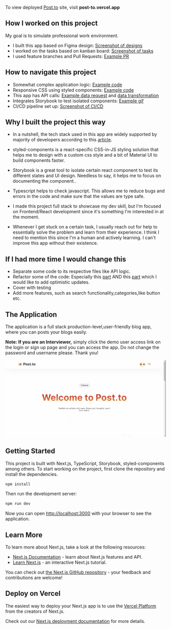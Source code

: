 To view deployed [Post.to](https://post-to.vercel.app/) site,
visit **post-to.vercel.app**

## How I worked on this project

My goal is to simulate professional work environment.

- I built this app based on Figma design: [Screenshot of designs](docs/figma.JPG)
- I worked on the tasks based on kanban board: [Screenshot of tasks](docs/kanban.JPG)
- I used feature branches and Pull Requests: [Example PR](https://github.com/cathleys/post.to/pull/15)

## How to navigate this project

- Somewhat complex application logic: [Example code](https://github.com/cathleys/post.to/commit/4a29cd08447fc22a1d2c0d2ef7faf05b61f4b445)
- Responsive CSS using styled components: [Example code](https://github.com/cathleys/post.to/pull/9/files)
- This app has API calls: [Example data request](https://github.com/cathleys/post.to/blob/49c4aa0b3962cc8dbb66fe65a718beba61ab8fc6/pages/api/auth/login.ts#L1) and [data transformation](https://github.com/cathleys/post.to/blob/49c4aa0b3962cc8dbb66fe65a718beba61ab8fc6/features/login/components/login.tsx#L4)
- Integrates Storybook to test isolated components: [Example gif](docs/sb.gif)
- CI/CD pipeline set up: [Screenshot of CI/CD](docs/ci.JPG)

## Why I built the project this way

- In a nutshell, the tech stack used in this app are widely supported by majority of developers according to this [article](https://profy.dev/article/react-tech-stack).

- styled-components is a react-specific CSS-in-JS styling solution that helps me to design with a custom css style and a bit of Material UI to build components faster.

- Storybook is a great tool to isolate certain react component to test its different states and UI design. Needless to say, it helps me to focus on documenting the component..

- Typescript helps to check javascript. This allows me to reduce bugs and errors in the code and make sure that the values are type safe.

- I made this project full stack to showcase my dev skill, but I'm focused on Frontend/React development since it's something I'm interested in at the moment.

- Whenever I get stuck on a certain task, I usually reach out for help to essentially solve the problem and learn from their experience. I think I need to mention this since I'm a human and actively learning. I can't improve this app without their existence.

## If I had more time I would change this

- Separate some code to its respective files like API logic.
- Refactor some of the code: Especially this [part](https://github.com/cathleys/post.to/blob/49c4aa0b3962cc8dbb66fe65a718beba61ab8fc6/features/setting-page/components/settings.tsx#L24) AND this [part](https://github.com/cathleys/post.to/blob/49c4aa0b3962cc8dbb66fe65a718beba61ab8fc6/features/ui/comments/comment-list/comment-list.tsx#L48) which I would like to add optimistic updates.
- Cover with testing
- Add more features, such as search functionality,categories,like button etc.

## The Application

The application is a full stack production-level,user-friendly blog app, where you can posts your blogs easily.

**Note: If you are an Interviewer,** simply click the demo user access link on the login or sign up page and you can access the app. Do not change the password and username please. Thank you!

![The running application](docs/postto.gif)

## Getting Started

This project is built with Next.js, TypeScript, Storybook, styled-components among others. To start working on the project, first clone the repository and install the dependencies.

```bash
npm install
```

Then run the development server:

```bash
npm run dev
```

Now you can open [http://localhost:3000](http://localhost:3000) with your browser to see the application.

## Learn More

To learn more about Next.js, take a look at the following resources:

- [Next.js Documentation](https://nextjs.org/docs) - learn about Next.js features and API.
- [Learn Next.js](https://nextjs.org/learn) - an interactive Next.js tutorial.

You can check out [the Next.js GitHub repository](https://github.com/vercel/next.js/) - your feedback and contributions are welcome!

## Deploy on Vercel

The easiest way to deploy your Next.js app is to use the [Vercel Platform](https://vercel.com/new?utm_medium=default-template&filter=next.js&utm_source=create-next-app&utm_campaign=create-next-app-readme) from the creators of Next.js.

Check out our [Next.js deployment documentation](https://nextjs.org/docs/deployment) for more details.
